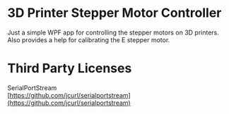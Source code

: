 
# 3D Printer Stepper Motor Controller
Just a simple WPF app for controlling the stepper motors on 3D printers.  
Also provides a help for calibrating the E stepper motor.

# Third Party Licenses
SerialPortStream  
[https://github.com/jcurl/serialportstream](https://github.com/jcurl/serialportstream)
